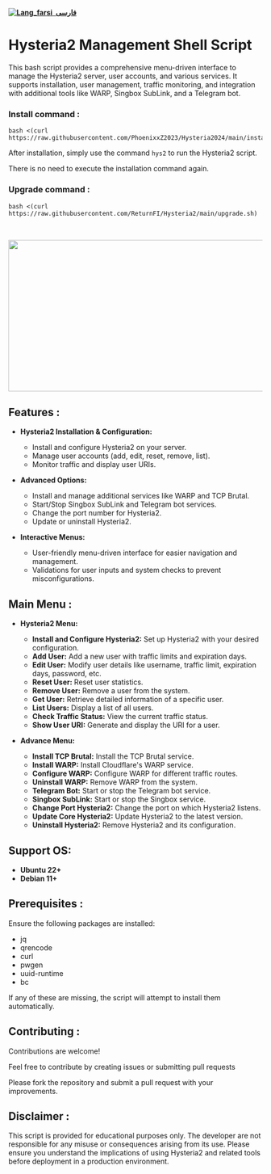 <div dir="ltr">



[**![Lang_farsi](https://user-images.githubusercontent.com/125398461/234186932-52f1fa82-52c6-417f-8b37-08fe9250a55f.png) &nbsp;فارسی**](README-fa.md)


# Hysteria2 Management Shell Script

This bash script provides a comprehensive menu-driven interface to manage the Hysteria2 server, user accounts, and various services. It supports installation, user management, traffic monitoring, and integration with additional tools like WARP, Singbox SubLink, and a Telegram bot.


### Install command :
```shell
bash <(curl https://raw.githubusercontent.com/PhoenixxZ2023/Hysteria2024/main/install.sh)
```
After installation, simply use the command `hys2` to run the Hysteria2 script.

There is no need to execute the installation command again.

### Upgrade command :
```shell
bash <(curl https://raw.githubusercontent.com/ReturnFI/Hysteria2/main/upgrade.sh)
```

<br />
<p align="center">
<img src="https://github.com/user-attachments/assets/4de6e6de-e085-439b-9f58-8483dbc9dfac" width="600" height="300">
<p/>

## Features : 

- **Hysteria2 Installation & Configuration:**
  - Install and configure Hysteria2 on your server.
  - Manage user accounts (add, edit, reset, remove, list).
  - Monitor traffic and display user URIs.

- **Advanced Options:**
  - Install and manage additional services like WARP and TCP Brutal.
  - Start/Stop Singbox SubLink and Telegram bot services.
  - Change the port number for Hysteria2.
  - Update or uninstall Hysteria2.

- **Interactive Menus:**
  - User-friendly menu-driven interface for easier navigation and management.
  - Validations for user inputs and system checks to prevent misconfigurations.


## Main Menu :

- **Hysteria2 Menu:**
  - **Install and Configure Hysteria2:** Set up Hysteria2 with your desired configuration.
  - **Add User:** Add a new user with traffic limits and expiration days.
  - **Edit User:** Modify user details like username, traffic limit, expiration days, password, etc.
  - **Reset User:** Reset user statistics.
  - **Remove User:** Remove a user from the system.
  - **Get User:** Retrieve detailed information of a specific user.
  - **List Users:** Display a list of all users.
  - **Check Traffic Status:** View the current traffic status.
  - **Show User URI:** Generate and display the URI for a user.

- **Advance Menu:**
  - **Install TCP Brutal:** Install the TCP Brutal service.
  - **Install WARP:** Install Cloudflare's WARP service.
  - **Configure WARP:** Configure WARP for different traffic routes.
  - **Uninstall WARP:** Remove WARP from the system.
  - **Telegram Bot:** Start or stop the Telegram bot service.
  - **Singbox SubLink:** Start or stop the Singbox service.
  - **Change Port Hysteria2:** Change the port on which Hysteria2 listens.
  - **Update Core Hysteria2:** Update Hysteria2 to the latest version.
  - **Uninstall Hysteria2:** Remove Hysteria2 and its configuration.

## Support OS:

- **Ubuntu 22+**
- **Debian 11+**

## Prerequisites : 
Ensure the following packages are installed:

- jq
- qrencode
- curl
- pwgen
- uuid-runtime
- bc

If any of these are missing, the script will attempt to install them automatically.

## Contributing :

Contributions are welcome! 

Feel free to contribute by creating issues or submitting pull requests 

Please fork the repository and submit a pull request with your improvements.

## Disclaimer :

This script is provided for educational purposes only. The developer are not responsible for any misuse or consequences arising from its use. Please ensure you understand the implications of using Hysteria2 and related tools before deployment in a production environment.

